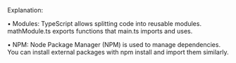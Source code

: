 Explanation:

•	Modules: TypeScript allows splitting code into reusable modules. mathModule.ts exports functions that main.ts imports and uses.

•	NPM: Node Package Manager (NPM) is used to manage dependencies. You can install external packages with npm install <package-name> and import them similarly.